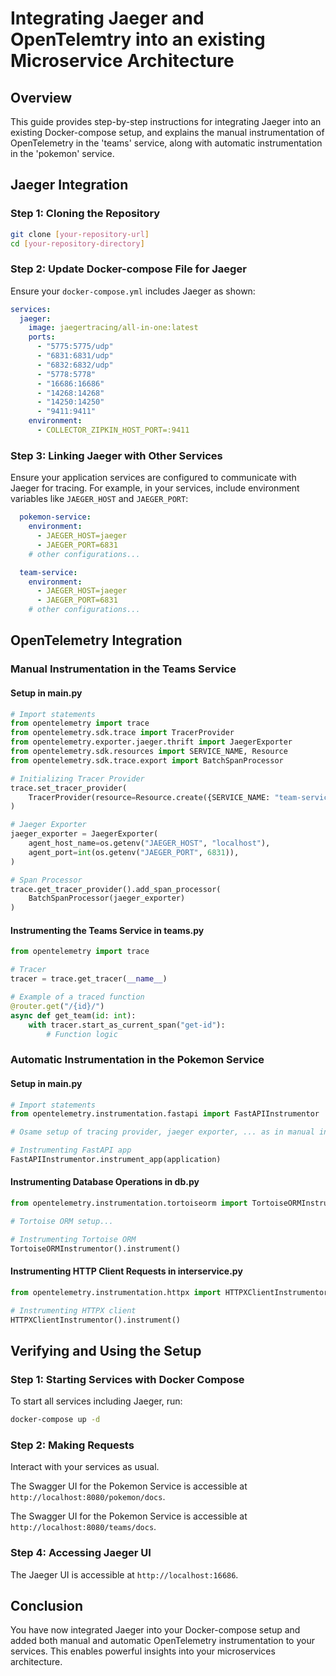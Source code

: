
# Integrating Jaeger  and OpenTelemtry into an existing Microservice Architecture

## Overview
This guide provides step-by-step instructions for integrating Jaeger into an existing Docker-compose setup, and explains the manual instrumentation of OpenTelemetry in the 'teams' service, along with automatic instrumentation in the 'pokemon' service.


## Jaeger Integration

### Step 1: Cloning the Repository
```bash
git clone [your-repository-url]
cd [your-repository-directory]
```

### Step 2: Update Docker-compose File for Jaeger
Ensure your `docker-compose.yml` includes Jaeger as shown:

```yaml
services:
  jaeger:
    image: jaegertracing/all-in-one:latest
    ports:
      - "5775:5775/udp"
      - "6831:6831/udp"
      - "6832:6832/udp"
      - "5778:5778"
      - "16686:16686"
      - "14268:14268"
      - "14250:14250"
      - "9411:9411"
    environment:
      - COLLECTOR_ZIPKIN_HOST_PORT=:9411
```

### Step 3: Linking Jaeger with Other Services
Ensure your application services are configured to communicate with Jaeger for tracing. For example, in your services, include environment variables like `JAEGER_HOST` and `JAEGER_PORT`:

```yaml
  pokemon-service:
    environment:
      - JAEGER_HOST=jaeger
      - JAEGER_PORT=6831
    # other configurations...

  team-service:
    environment:
      - JAEGER_HOST=jaeger
      - JAEGER_PORT=6831
    # other configurations...
```


## OpenTelemetry Integration

### Manual Instrumentation in the Teams Service

#### Setup in main.py
```python
# Import statements
from opentelemetry import trace
from opentelemetry.sdk.trace import TracerProvider
from opentelemetry.exporter.jaeger.thrift import JaegerExporter
from opentelemetry.sdk.resources import SERVICE_NAME, Resource
from opentelemetry.sdk.trace.export import BatchSpanProcessor

# Initializing Tracer Provider
trace.set_tracer_provider(
    TracerProvider(resource=Resource.create({SERVICE_NAME: "team-service"}))
)

# Jaeger Exporter
jaeger_exporter = JaegerExporter(
    agent_host_name=os.getenv("JAEGER_HOST", "localhost"),
    agent_port=int(os.getenv("JAEGER_PORT", 6831)),
)

# Span Processor
trace.get_tracer_provider().add_span_processor(
    BatchSpanProcessor(jaeger_exporter)
)
```

#### Instrumenting the Teams Service in teams.py
```python
from opentelemetry import trace

# Tracer
tracer = trace.get_tracer(__name__)

# Example of a traced function
@router.get("/{id}/")
async def get_team(id: int):
    with tracer.start_as_current_span("get-id"):
        # Function logic
```

### Automatic Instrumentation in the Pokemon Service

#### Setup in main.py
```python
# Import statements
from opentelemetry.instrumentation.fastapi import FastAPIInstrumentor

# Osame setup of tracing provider, jaeger exporter, ... as in manual instrumentation

# Instrumenting FastAPI app
FastAPIInstrumentor.instrument_app(application)
```

#### Instrumenting Database Operations in db.py
```python
from opentelemetry.instrumentation.tortoiseorm import TortoiseORMInstrumentor

# Tortoise ORM setup...

# Instrumenting Tortoise ORM
TortoiseORMInstrumentor().instrument()
```

#### Instrumenting HTTP Client Requests in interservice.py
```python
from opentelemetry.instrumentation.httpx import HTTPXClientInstrumentor

# Instrumenting HTTPX client
HTTPXClientInstrumentor().instrument()
```

## Verifying and Using the Setup



### Step 1: Starting Services with Docker Compose
To start all services including Jaeger, run:
```bash
docker-compose up -d
```
### Step 2: Making Requests
Interact with your services as usual. 

The Swagger UI for the Pokemon Service is accessible at `http://localhost:8080/pokemon/docs`.

The Swagger UI for the Pokemon Service is accessible at `http://localhost:8080/teams/docs`.


### Step 4: Accessing Jaeger UI
The Jaeger UI is accessible at `http://localhost:16686`.


## Conclusion
You have now integrated Jaeger into your Docker-compose setup and added both manual and automatic OpenTelemetry instrumentation to your services. This enables powerful insights into your microservices architecture.
